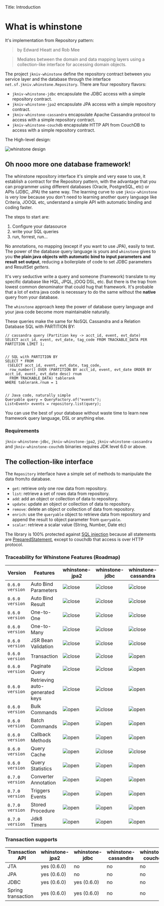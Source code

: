Title: Introduction


# What is whinstone


It's implementation from Repository pattern:

>by Edward Hieatt and Rob Mee

>Mediates between the domain and data mapping layers using a collection-like interface for accessing domain objects.

The project `jkniv-whinstone` define the repository contract between you service layer and the database through the interface `net.sf.jkniv.whinstone.Repository`. There are four repository flavors: 

- `jkniv-whinstone-jdbc` encapsulate the JDBC access with a simple repository contract.
- `jkniv-whinstone-jpa2` encapsulate JPA access with a simple repository contract.
- `jkniv-whinstone-cassandra` encapsulate Apache Cassandra protocol to access with a simple repository contract.
- `jkniv-whinstone-couchdb` encapsulate HTTP API from CouchDB to access with a simple repository contract.

The High-level design:

![whinstone design](images/whinstone-architecture.png)



## Oh nooo more one database framework!

The whinstone repository interface it's simple and very ease to use, it establish a contract for the Repository pattern, with the advantage that you can programmer using different databases (Oracle, PostgreSQL, etc) or APIs (JDBC, JPA) the same way. The learning curve to use `jkniv-whinstone` is very low because you don't need to learning another query language like Criteria, JOOQL etc, understand a simple API with automatic binding and coding faster.

The steps to start are:

1. Configure your datasource
2. write your SQL queries
3. run, forrest, run...

No annotations, no mapping (except if you want to use JPA), easily to test. The power of the database query language is yours and `whinstone` gives to you **the plain java objects with automatic bind to input parameters and result set output**, reducing a boilerplate of code to set JDBC parameters and ResultSet *getters*.


It's very seductive write a query and someone (framework) translate to my specific database like HQL, JPQL, jOOQ DSL, etc. But there is the trap from lowest common denominator that could hug that framework. It's probable that a lot of extra java code is necessary to do the same without the **native** query from your database.

The `whinstone` approach keep the power of database query language and your java code become more maintainable naturally.

These queries make the same for NoSQL Cassandra and a Relation Database SQL with PARTITION BY:

    // cassandra query (Partition key -> acct_id, event, evt_date)
    SELECT acct_id, event, evt_date, tag_code FROM TRACKABLE_DATA PER PARTITION LIMIT 1;


    // SQL with PARTITION BY
    SELECT * FROM 
     (SELECT acct_id, event, evt_date, tag_code, 
      row_number() OVER (PARTITION BY acct_id, event, evt_date ORDER BY acct_id, event, evt_date desc) rnum
      FROM TRACKABLE_DATA) tablerank  
    WHERE tablerank.rnum = 1


    // Java code, naturally simple
    Queryable query = QueryFactory.of("events");
    List<Event> events = repository.list(query);
    

You can use the best of your database without waste time to learn new framework query language, DSL or anything else.


    
### Requirements

`jkniv-whinstone-jdbc`, `jkniv-whinstone-jpa2`, `jkniv-whinstone-cassandra` and `jkniv-whinstone-couchdb` binaries requires JDK level 6.0 or above.


## The collection-like interface

The `Repository` interface have a simple set of methods to manipulate the data from/to database.

- `get`: retrieve only one row data from repository.
- `list`: retrieve a set of rows data from repository.
- `add`: add an object or collection of data to repository.
- `update`: update an object or collection of data to repository.
- `remove`: delete an object or collection of data from repository.
- `enrich`: use the `queryable` object to retrieve data from repository and append the result to object parameter from `queryable`. 
- `scalar`: retrieve a scalar value (String, Number, Date etc)

The library is 100% protected against [SQL injection](https://www.owasp.org/index.php/SQL_Injection "OWASP SQL injection") because all statements are [PreparedStatement](https://docs.oracle.com/javase/6/docs/api/java/sql/PreparedStatement.html "PreparedStatement"), except to couchdb that access is over HTTP protocol.


### Traceability for Whinstone Features (Roadmap)

|Version| Features            | whinstone-jpa2 | whinstone-jdbc | whinstone-cassandra | whinstone-couchdb |
|-------| ------------------- | -------------- | -------------- |---------------------|-------------------|
|`0.6.0 version`| Auto Bind Parameters| ![close][chk]  | ![close][chk]  | ![close][chk]       | ![close][chk]     |
|`0.6.0 version`| Auto Bind Result    | ![close][chk]  | ![close][chk]  | ![close][chk]       | ![close][chk]     |
|`0.6.0 version`| One-to-One          | ![close][chk]  | ![close][chk]  | ![close][chk]       | ![close][chk](native) |
|`0.6.0 version`| One-to-Many         | ![close][chk]  | ![close][chk]  | ![close][chk]       | ![close][chk](native) |
|`0.6.0 version`| JSR Bean Validation | ![close][chk]  | ![close][chk]  | ![close][chk]       | ![close][chk]     |
|`0.6.0 version`| Transaction         | ![close][chk]  | ![close][chk]  | ![open][clo]        | ![open][clo]      |
|`0.6.0 version`| Paginate Query      | ![close][chk]  | ![close][chk]  | ![open][clo]        | ![open][clo]      |
|`0.6.0 version`| Retrieving auto-generated keys| ![close][chk]| ![close][chk]| ![open][clo]  | ![close][chk]     |
|`0.6.0 version`| Bulk Commands       | ![open][clo]   | ![close][chk]  | ![open][clo]        | ![close][chk]     |
|`0.6.0 version`| Batch Commands      | ![open][clo]   | ![open][clo]   | ![open][clo]        | ![open][clo]      |
|`0.6.0 version`| Callback Methods    | ![open][clo]   | ![open][clo]   | ![open][clo]        | ![close][chk]     |
|`0.6.0 version`| Query Cache         | ![open][clo]   | ![close][chk]  | ![close][chk]       | ![close][chk]     |
|`0.6.0 version`| Query Statistics    | ![open][clo]   | ![open][clo]   | ![open][clo]        | ![open][clo]      |
|`0.7.0 version`| Converter Annotation| ![open][clo]   | ![open][clo]   | ![open][clo]        | ![open][clo]      |
|`0.7.0 version`| Triggers Events     | ![open][clo]   | ![open][clo]   | ![open][clo]        | ![open][clo]      |
|`0.7.0 version`| Stored Procedure    | ![open][clo]   | ![open][clo]   | ![open][clo]        | ![open][clo]      |
|`0.7.0 version`| Jdk8 Timers         | ![open][clo]   | ![open][clo]   | ![open][clo]        | ![open][clo]      |


### Transaction supports

| Transaction API    | whinstone-jpa2 | whinstone-jdbc | whinstone-cassandra | whinstone-couchdb |
| ------------------ | -------------- | -------------- |---------------------|-------------------|
| JTA                |   yes (0.6.0)  | no             | no                  | no                |
| JPA                |   yes (0.6.0)  | no             | no                  | no                |
| JDBC               |   yes (0.6.0)  | yes  (0.6.0)   | no                  | no                |
| Spring transaction |   yes (0.6.0)  | yes  (0.6.0)   | no                  | no                |


[chk]: images/check.png "Supported"
[clo]: images/close.png "Not implemented yet"
